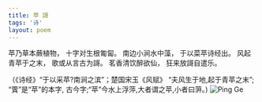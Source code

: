 ```yaml
---
title: 苹 謌
tags: '诗'
layout: poem
---
```


苹乃草本蕨植物， 十字对生根匍匐。
南边小涧水中藻， 于以菜苹诗经出。
风起青苹于之末， 歌或从言古为謌。
茗香清饮醉欲仙， 狂来放謌自遣乐。

（《诗经》“于以采苹?南涧之滨”；楚国宋玉《风赋》 “夫风生于地,起于青苹之末”;
“薲”是“苹”的本字, 古今字;“苹”今水上浮萍,大者谓之苹,小者曰蓱。)
![Ping Ge](for_posts/ping-ge.jpg)
